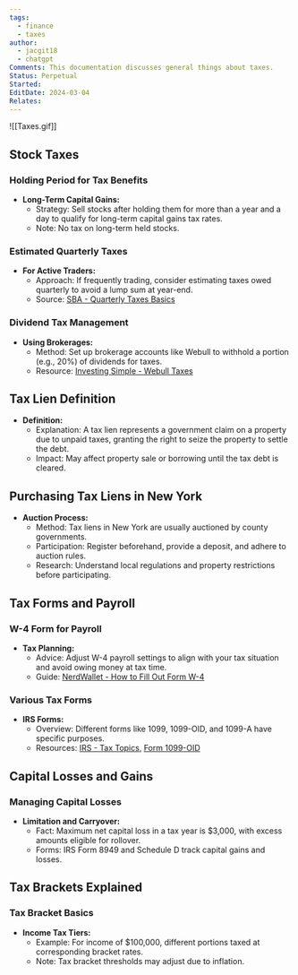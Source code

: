 ```yaml
---
tags:
  - finance
  - taxes
author:
  - jacgit18
  - chatgpt
Comments: This documentation discusses general things about taxes.
Status: Perpetual
Started: 
EditDate: 2024-03-04
Relates:
---
```

  ![[Taxes.gif]]
  
## Stock Taxes

### Holding Period for Tax Benefits
- **Long-Term Capital Gains:**
  - Strategy: Sell stocks after holding them for more than a year and a day to qualify for long-term capital gains tax rates.
  - Note: No tax on long-term held stocks.

### Estimated Quarterly Taxes
- **For Active Traders:**
  - Approach: If frequently trading, consider estimating taxes owed quarterly to avoid a lump sum at year-end.
  - Source: [SBA - Quarterly Taxes Basics](https://www.sba.gov/blog/quarterly-taxes-basics)

### Dividend Tax Management
- **Using Brokerages:**
  - Method: Set up brokerage accounts like Webull to withhold a portion (e.g., 20%) of dividends for taxes.
  - Resource: [Investing Simple - Webull Taxes](https://www.investingsimple.com/webull-taxes/)

## Tax Lien Definition

- **Definition:**
  - Explanation: A tax lien represents a government claim on a property due to unpaid taxes, granting the right to seize the property to settle the debt.
  - Impact: May affect property sale or borrowing until the tax debt is cleared.

## Purchasing Tax Liens in New York

- **Auction Process:**
  - Method: Tax liens in New York are usually auctioned by county governments.
  - Participation: Register beforehand, provide a deposit, and adhere to auction rules.
  - Research: Understand local regulations and property restrictions before participating.

## Tax Forms and Payroll

### W-4 Form for Payroll

- **Tax Planning:**
  - Advice: Adjust W-4 payroll settings to align with your tax situation and avoid owing money at tax time.
  - Guide: [NerdWallet - How to Fill Out Form W-4](https://www.nerdwallet.com/article/taxes/how-to-fill-out-form-w4-guide)

### Various Tax Forms

- **IRS Forms:**
  - Overview: Different forms like 1099, 1099-OID, and 1099-A have specific purposes.
  - Resources: [IRS - Tax Topics](https://www.irs.gov/taxtopics/tc409), [Form 1099-OID](https://turbotax.intuit.com/tax-tips/irs-tax-forms/what-is-form-1099-oid/L5kJapPr0)

## Capital Losses and Gains

### Managing Capital Losses

- **Limitation and Carryover:**
  - Fact: Maximum net capital loss in a tax year is $3,000, with excess amounts eligible for rollover.
  - Forms: IRS Form 8949 and Schedule D track capital gains and losses.

## Tax Brackets Explained

### Tax Bracket Basics

- **Income Tax Tiers:**
  - Example: For income of $100,000, different portions taxed at corresponding bracket rates.
  - Note: Tax bracket thresholds may adjust due to inflation.


